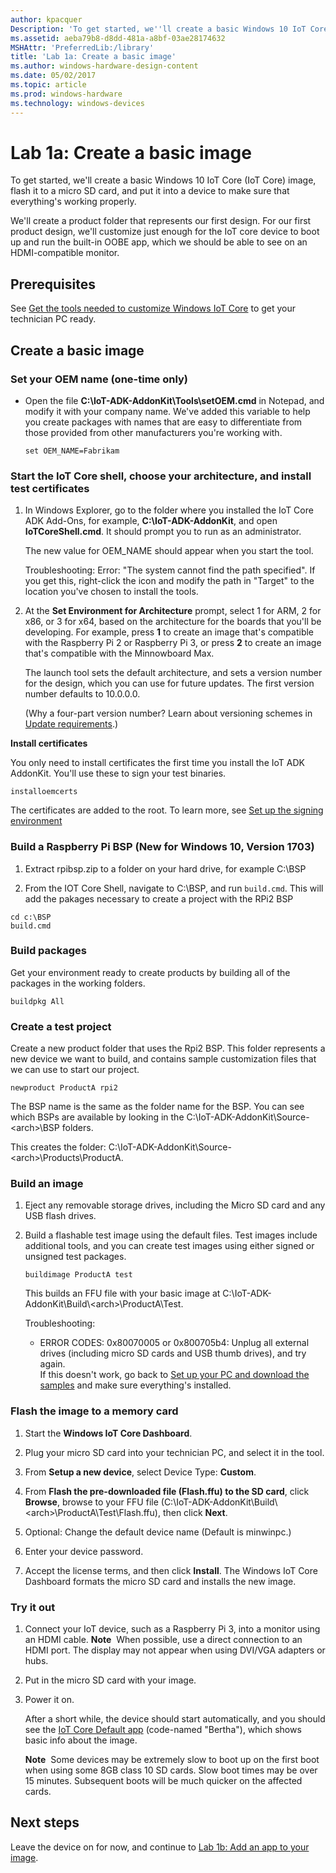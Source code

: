 ```yaml
---
author: kpacquer
Description: 'To get started, we''ll create a basic Windows 10 IoT Core (IoT Core) image, flash it to a micro SD card, and put it into a device to make sure that everything''s working properly.'
ms.assetid: aeba79b8-d8dd-481a-a8bf-03ae28174632
MSHAttr: 'PreferredLib:/library'
title: 'Lab 1a: Create a basic image'
ms.author: windows-hardware-design-content
ms.date: 05/02/2017
ms.topic: article
ms.prod: windows-hardware
ms.technology: windows-devices
---
```


# Lab 1a: Create a basic image

To get started, we'll create a basic Windows 10 IoT Core (IoT Core) image, flash it to a micro SD card, and put it into a device to make sure that everything's working properly.

We'll create a product folder that represents our first design. For our first product design, we'll customize just enough for the IoT core device to boot up and run the built-in OOBE app, which we should be able to see on an HDMI-compatible monitor.

## Prerequisites

See [Get the tools needed to customize Windows IoT Core](set-up-your-pc-to-customize-iot-core.md) to get your technician PC ready.

## Create a basic image

### Set your OEM name (one-time only)

-   Open the file **C:\\IoT-ADK-AddonKit\\Tools\\setOEM.cmd** in Notepad, and modify it with your company name. We've added this variable to help you create packages with names that are easy to differentiate from those provided from other manufacturers you're working with.

    ``` syntax
    set OEM_NAME=Fabrikam
    ```

### Start the IoT Core shell, choose your architecture, and install test certificates

1.  In Windows Explorer, go to the folder where you installed the IoT Core ADK Add-Ons, for example, **C:\\IoT-ADK-AddonKit**, and open **IoTCoreShell.cmd**. It should prompt you to run as an administrator.

    The new value for OEM\_NAME should appear when you start the tool.
	
	Troubleshooting: Error: "The system cannot find the path specified". If you get this, right-click the icon and modify the path in "Target" to the location you've chosen to install the tools.

2.  At the **Set Environment for Architecture** prompt, select 1 for ARM, 2 for x86, or 3 for x64, based on the architecture for the boards that you'll be developing. For example, press **1** to create an image that's compatible with the Raspberry Pi 2 or Raspberry Pi 3, or press **2** to create an image that's compatible with the Minnowboard Max.

    The launch tool sets the default architecture, and sets a version number for the design, which you can use for future updates. The first version number defaults to 10.0.0.0.

    (Why a four-part version number? Learn about versioning schemes in [Update requirements](../../service/mobile/update-requirements.md).)

**Install certificates**

You only need to  install certificates the first time you install the IoT ADK AddonKit. You'll use these to sign your test binaries.

 ```
installoemcerts
```

The certificates are added to the root. To learn more, see [Set up the signing environment](https://msdn.microsoft.com/library/windows/hardware/dn756804)
	

### Build a Raspberry Pi BSP (New for Windows 10, Version 1703)

1. Extract rpibsp.zip to a folder on your hard drive, for example C:\\BSP

2. From the IOT Core Shell, navigate to C:\BSP, and run `build.cmd`. This will add the pakages necessary to create a project with the RPi2 BSP

```
cd c:\BSP
build.cmd
```

### Build packages

Get your environment ready to create products by building all of the packages in the working folders.

```
buildpkg All
```


### <span id="Create_a_test_project"></span>Create a test project

Create a new product folder that uses the Rpi2 BSP. This folder represents a new device we want to build, and contains sample customization files that we can use to start our project.

``` syntax
newproduct ProductA rpi2
```
    
The BSP name is the same as the folder name for the BSP. You can see which BSPs are available by looking in the C:\IoT-ADK-AddonKit\Source-\<arch>\BSP folders.

This creates the folder: C:\\IoT-ADK-AddonKit\\Source-&lt;arch&gt;\\Products\\ProductA.

### <span id="Build_an_image"></span>Build an image

1.  Eject any removable storage drives, including the Micro SD card and any USB flash drives.

2.  Build a flashable test image using the default files. Test images include additional tools, and you can create test images using either signed or unsigned test packages.

    ``` syntax
    buildimage ProductA test
    ```

    This builds an FFU file with your basic image at C:\\IoT-ADK-AddonKit\\Build\\&lt;arch&gt;\\ProductA\\Test.

    Troubleshooting:
	
	-  ERROR CODES: 0x80070005 or 0x800705b4: Unplug all external drives (including micro SD cards and USB thumb drives), and try again.  
	If this doesn't work, go back to [Set up your PC and download the samples](set-up-your-pc-to-customize-iot-core.md) and make sure everything's installed.

### <span id="Flash_an_image"></span>Flash the image to a memory card

1.  Start the **Windows IoT Core Dashboard**.

2.  Plug your micro SD card into your technician PC, and select it in the tool.

3.  From **Setup a new device**, select Device Type: **Custom**.

4.  From **Flash the pre-downloaded file (Flash.ffu) to the SD card**, click **Browse**, browse to your FFU file (C:\\IoT-ADK-AddonKit\\Build\\&lt;arch&gt;\\ProductA\\Test\\Flash.ffu), then click **Next**.

5.  Optional: Change the default device name (Default is minwinpc.) 

6.  Enter your device password.

7.  Accept the license terms, and then click **Install**. The Windows IoT Core Dashboard formats the micro SD card and installs the new image.

### <span id="Try_it_out"></span>Try it out

1.  Connect your IoT device, such as a Raspberry Pi 3, into a monitor using an HDMI cable.
    **Note**  When possible, use a direct connection to an HDMI port. The display may not appear when using DVI/VGA adapters or hubs.

2.  Put in the micro SD card with your image.

3.  Power it on.

    After a short while, the device should start automatically, and you should see the [IoT Core Default app](https://developer.microsoft.com/windows/iot/samples/iotdefaultapp) (code-named "Bertha"), which shows basic info about the image.

    **Note**  Some devices may be extremely slow to boot up on the first boot when using some 8GB class 10 SD cards. Slow boot times may be over 15 minutes. Subsequent boots will be much quicker on the affected cards.

## <span id="Next_steps"></span><span id="next_steps"></span><span id="NEXT_STEPS"></span>Next steps

Leave the device on for now, and continue to [Lab 1b: Add an app to your image](deploy-your-app-with-a-standard-board.md).